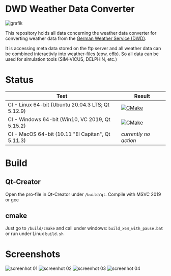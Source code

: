 # DWD Weather Data Converter

![grafik](https://github.com/hirseboy/DWD-Weather-Data-Converter/assets/58851829/453ab876-abd7-498d-934b-c952ebbf1b61)

This repository holds all data concerning the weather data converter for converting weather data from the [German Weather Service (DWD)](https://www.dwd.de/DE/Home/home_node.html).

It is accessing meta data stored on the ftp server and all weather data can be combined interactivly into weather-files (epw, c6b). So all data can be used for simulation tools (SIM-VICUS, DELPHIN, etc.)

# Status

| Test | Result|
|-----|-----|
| CI - Linux 64-bit (Ubuntu 20.04.3 LTS; Qt 5.12.9) |  [![CMake](https://github.com/hirseboy/DWD-Weather-Data-Converter/actions/workflows/cmake.yml/badge.svg)](https://github.com/hirseboy/DWD-Weather-Data-Converter/actions/workflows/cmake.yml)   |
| CI - Windows 64-bit (Win10, VC 2019, Qt 5.15.2) | [![CMake](https://github.com/hirseboy/DWD-Weather-Data-Converter/actions/workflows/cmake_windows.yml/badge.svg)](https://github.com/hirseboy/DWD-Weather-Data-Converter/actions/workflows/cmake_windows.yml) |
| CI - MacOS 64-bit (10.11 "El Capitan", Qt 5.11.3) | _currently no action_ |

# Build

## Qt-Creator

Open the pro-file in Qt-Creator under `/build/qt`. Compile with MSVC 2019 or gcc

## cmake

Just go to `/build/cmake` and call under windows: `build_x64_with_pause.bat` or run under Linux `build.sh`

# Screenshots

![screenhot 01](https://github.com/hirseboy/DWD-Weather-Data-Converter/assets/58851829/bb62f65e-c4fc-4371-ad8b-78d81e19a5b7)
![screenhot 02](https://github.com/hirseboy/DWD-Weather-Data-Converter/assets/58851829/8f5488d2-bf79-47e9-adcc-0a4431e80bcb)
![screenhot 03](https://github.com/hirseboy/DWD-Weather-Data-Converter/assets/58851829/0166dd6a-da86-455b-8d58-2f4be3f6e4f2)
![screenhot 04](https://github.com/hirseboy/DWD-Weather-Data-Converter/assets/58851829/02995f1f-5593-43d5-940d-3c936ec616b8)
